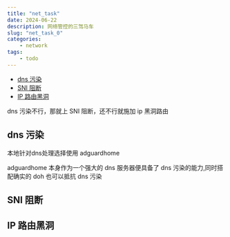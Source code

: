 ```yaml
---
title: "net_task"
date: 2024-06-22
description: 网络管控的三驾马车
slug: "net_task_0"
categories:
    - network
tags:
    - todo
---
```


- [dns 污染](#dns-污染)
- [SNI 阻断](#sni-阻断)
- [IP 路由黑洞](#ip-路由黑洞)

dns 污染不行，那就上 SNI 阻断，还不行就施加 ip 黑洞路由

## dns 污染

本地针对dns处理选择使用 adguardhome

adguardhome 本身作为一个强大的 dns 服务器便具备了 dns 污染的能力,同时搭配确实的 doh 也可以抵抗 dns 污染

## SNI 阻断

## IP 路由黑洞

